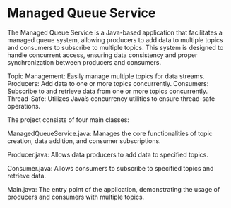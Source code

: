# Managed Queue Service

The Managed Queue Service is a Java-based application that facilitates a managed queue system, allowing producers to add data to multiple topics and consumers to subscribe to multiple topics. This system is designed to handle concurrent access, ensuring data consistency and proper synchronization between producers and consumers.

Topic Management: Easily manage multiple topics for data streams.
Producers: Add data to one or more topics concurrently.
Consumers: Subscribe to and retrieve data from one or more topics concurrently.
Thread-Safe: Utilizes Java’s concurrency utilities to ensure thread-safe operations.

The project consists of four main classes:

ManagedQueueService.java: Manages the core functionalities of topic creation, data addition, and consumer subscriptions.

Producer.java: Allows data producers to add data to specified topics.

Consumer.java: Allows consumers to subscribe to specified topics and retrieve data.

Main.java: The entry point of the application, demonstrating the usage of producers and consumers with multiple topics.

